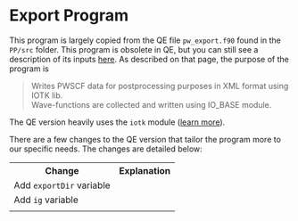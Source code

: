 # Export Program

This program is largely copied from the QE file `pw_export.f90` found in the `PP/src` folder. This program is obsolete in QE, but you can still see a description of its inputs [here](https://www.quantum-espresso.org/Doc/INPUT_pw_export.html). As described on that page, the purpose of the program is 

<blockquote>
   Writes PWSCF data for postprocessing purposes in XML format using IOTK lib. <br/>
   Wave-functions are collected and written using IO_BASE module.
</blockquote>

The QE version heavily uses the `iotk` module ([learn more](http://web.mit.edu/espresso_v6.1/i386_linux26/qe-6.1/iotk/doc/manpages)).

There are a few changes to the QE version that tailor the program more to our specific needs. The changes are detailed below:
<table>
   <tr>
      <th>Change</th>
      <th>Explanation</th>
   </tr>
   <tr>
      <td>Add <code>exportDir</code> variable</td>
      <td></td>
   </tr>
   <tr>
      <td>Add <code>ig</code> variable</td>
      <td></td>
   </tr>
   <tr>
      <td></td>
      <td></td>
   </tr>
</table>

